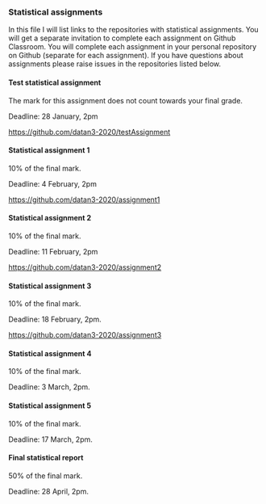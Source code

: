 ### Statistical assignments

In this file I will list links to the repositories with statistical assignments. You will get a separate invitation to complete each assignment on Github Classroom. You will complete each assignment in your personal repository on Github (separate for each assignment). If you have questions about assignments please raise issues in the repositories listed below.

#### Test statistical assignment

The mark for this assignment does not count towards your final grade.

Deadline: 28 January, 2pm

https://github.com/datan3-2020/testAssignment

#### Statistical assignment 1

10% of the final mark.

Deadline: 4 February, 2pm

https://github.com/datan3-2020/assignment1

#### Statistical assignment 2

10% of the final mark.

Deadline: 11 February, 2pm

https://github.com/datan3-2020/assignment2

#### Statistical assignment 3

10% of the final mark.

Deadline: 18 February, 2pm.

https://github.com/datan3-2020/assignment3

#### Statistical assignment 4

10% of the final mark.

Deadline: 3 March, 2pm.


#### Statistical assignment 5

10% of the final mark.

Deadline: 17 March, 2pm.


#### Final statistical report

50% of the final mark.

Deadline: 28 April, 2pm.

